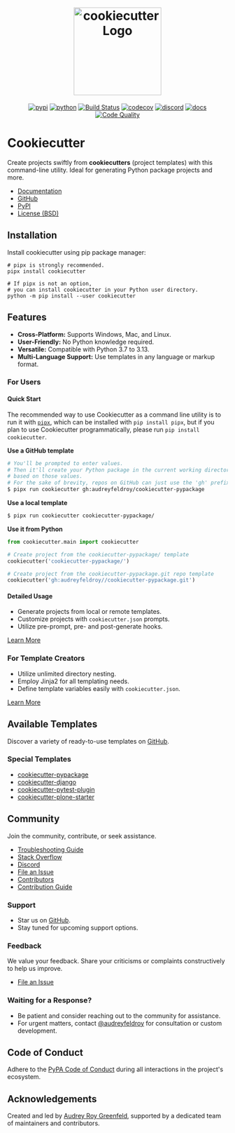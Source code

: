 <h1 align="center">
    <img alt="cookiecutter Logo" width="200px" src="https://raw.githubusercontent.com/cookiecutter/cookiecutter/3ac078356adf5a1a72042dfe72ebfa4a9cd5ef38/logo/cookiecutter_medium.png">
</h1>

<div align="center">

[![pypi](https://img.shields.io/pypi/v/cookiecutter.svg)](https://pypi.org/project/cookiecutter/)
[![python](https://img.shields.io/pypi/pyversions/cookiecutter.svg)](https://pypi.org/project/cookiecutter/)
[![Build Status](https://github.com/cookiecutter/cookiecutter/actions/workflows/tests.yml/badge.svg?branch=main)](https://github.com/cookiecutter/cookiecutter/actions)
[![codecov](https://codecov.io/gh/cookiecutter/cookiecutter/branch/main/graphs/badge.svg?branch=main)](https://codecov.io/github/cookiecutter/cookiecutter?branch=main)
[![discord](https://img.shields.io/badge/Discord-cookiecutter-5865F2?style=flat&logo=discord&logoColor=white)](https://discord.gg/9BrxzPKuEW)
[![docs](https://readthedocs.org/projects/cookiecutter/badge/?version=latest)](https://readthedocs.org/projects/cookiecutter/?badge=latest)
[![Code Quality](https://img.shields.io/scrutinizer/g/cookiecutter/cookiecutter.svg)](https://scrutinizer-ci.com/g/cookiecutter/cookiecutter/?branch=main)

</div>

# Cookiecutter

Create projects swiftly from **cookiecutters** (project templates) with this command-line utility. Ideal for generating Python package projects and more.

- [Documentation](https://cookiecutter.readthedocs.io)
- [GitHub](https://github.com/cookiecutter/cookiecutter)
- [PyPI](https://pypi.org/project/cookiecutter/)
- [License (BSD)](https://github.com/cookiecutter/cookiecutter/blob/main/LICENSE)

## Installation

Install cookiecutter using pip package manager:
```
# pipx is strongly recommended.
pipx install cookiecutter

# If pipx is not an option,
# you can install cookiecutter in your Python user directory.
python -m pip install --user cookiecutter
```

## Features

- **Cross-Platform:** Supports Windows, Mac, and Linux.
- **User-Friendly:** No Python knowledge required.
- **Versatile:** Compatible with Python 3.7 to 3.13.
- **Multi-Language Support:** Use templates in any language or markup format.

### For Users

#### Quick Start

The recommended way to use Cookiecutter as a command line utility is to run it with [`pipx`](https://pypa.github.io/pipx/), which can be installed with `pip install pipx`, but if you plan to use Cookiecutter programmatically, please run `pip install cookiecutter`.

**Use a GitHub template**

```bash
# You'll be prompted to enter values.
# Then it'll create your Python package in the current working directory,
# based on those values.
# For the sake of brevity, repos on GitHub can just use the 'gh' prefix
$ pipx run cookiecutter gh:audreyfeldroy/cookiecutter-pypackage
```

**Use a local template**

```bash
$ pipx run cookiecutter cookiecutter-pypackage/
```

**Use it from Python**

```py
from cookiecutter.main import cookiecutter

# Create project from the cookiecutter-pypackage/ template
cookiecutter('cookiecutter-pypackage/')

# Create project from the cookiecutter-pypackage.git repo template
cookiecutter('gh:audreyfeldroy//cookiecutter-pypackage.git')
```

#### Detailed Usage

- Generate projects from local or remote templates.
- Customize projects with `cookiecutter.json` prompts.
- Utilize pre-prompt, pre- and post-generate hooks.

[Learn More](https://cookiecutter.readthedocs.io/en/latest/usage.html)

### For Template Creators

- Utilize unlimited directory nesting.
- Employ Jinja2 for all templating needs.
- Define template variables easily with `cookiecutter.json`.

[Learn More](https://cookiecutter.readthedocs.io/en/latest/tutorials/)

## Available Templates

Discover a variety of ready-to-use templates on [GitHub](https://github.com/search?q=cookiecutter&type=Repositories).

### Special Templates

- [cookiecutter-pypackage](https://github.com/audreyfeldroy/cookiecutter-pypackage)
- [cookiecutter-django](https://github.com/pydanny/cookiecutter-django)
- [cookiecutter-pytest-plugin](https://github.com/pytest-dev/cookiecutter-pytest-plugin)
- [cookiecutter-plone-starter](https://github.com/collective/cookiecutter-plone-starter)

## Community

Join the community, contribute, or seek assistance.

- [Troubleshooting Guide](https://cookiecutter.readthedocs.io/en/latest/troubleshooting.html)
- [Stack Overflow](https://stackoverflow.com/questions/tagged/cookiecutter)
- [Discord](https://discord.gg/9BrxzPKuEW)
- [File an Issue](https://github.com/cookiecutter/cookiecutter/issues?q=is%3Aopen)
- [Contributors](AUTHORS.md)
- [Contribution Guide](CONTRIBUTING.md)

### Support

- Star us on [GitHub](https://github.com/cookiecutter/cookiecutter).
- Stay tuned for upcoming support options.

### Feedback

We value your feedback. Share your criticisms or complaints constructively to help us improve.

- [File an Issue](https://github.com/cookiecutter/cookiecutter/issues?q=is%3Aopen)

### Waiting for a Response?

- Be patient and consider reaching out to the community for assistance.
- For urgent matters, contact [@audreyfeldroy](https://github.com/audreyfeldroy) for consultation or custom development.

## Code of Conduct

Adhere to the [PyPA Code of Conduct](https://www.pypa.io/en/latest/code-of-conduct/) during all interactions in the project's ecosystem.

## Acknowledgements

Created and led by [Audrey Roy Greenfeld](https://github.com/audreyfeldroy), supported by a dedicated team of maintainers and contributors.
